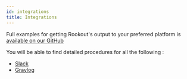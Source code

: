 ```yaml
---
id: integrations
title: Integrations
---
```


Full examples for getting Rookout's output to your preferred platform is [available on our GitHub](https://github.com/Rookout/output-integrations)

You will be able to find detailed procedures for all the following :

- [Slack](https://github.com/Rookout/output-integrations/tree/master/slack)
- [Graylog](https://github.com/Rookout/output-integrations/tree/master/graylog)
